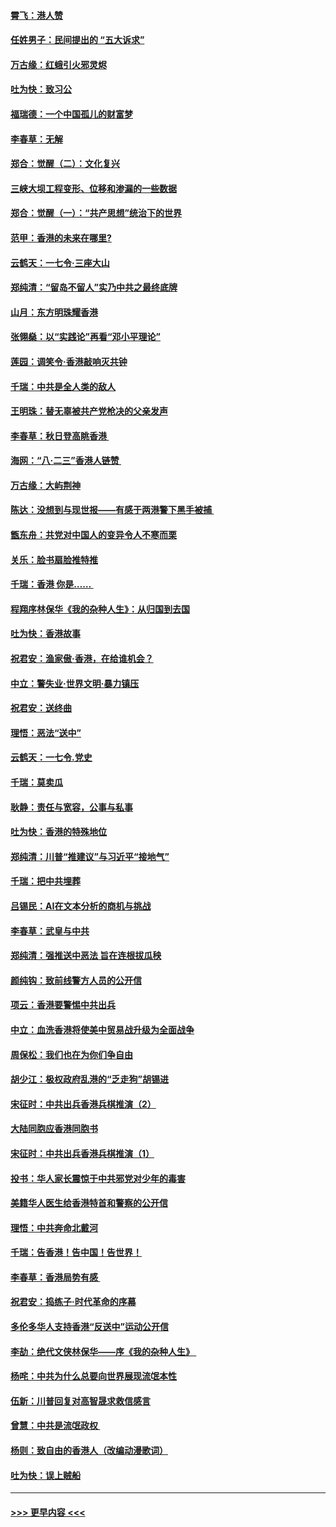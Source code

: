 #### [霄飞：港人赞](../pages/nsc993/n11482957.md?t=08281133) 
#### [任姓男子：民间提出的 “五大诉求”](../pages/nsc993/n11482897.md?t=08281133) 
#### [万古缘：红蛾引火邪灵烬](../pages/nsc993/n11482886.md?t=08281133) 
#### [吐为快：致习公](../pages/nsc993/n11482867.md?t=08281133) 
#### [福瑞德：一个中国孤儿的财富梦](../pages/nsc993/n11482817.md?t=08281133) 
#### [李春草：无解](../pages/nsc993/n11482791.md?t=08281133) 
#### [郑合：觉醒（二）：文化复兴](../pages/nsc993/n11478025.md?t=08281133) 
#### [三峡大坝工程变形、位移和渗漏的一些数据](../pages/nsc993/n11478232.md?t=08281133) 
#### [郑合：觉醒（一）：“共产思想”统治下的世界](../pages/nsc993/n11477663.md?t=08281133) 
#### [范甲：香港的未来在哪里?](../pages/nsc993/n11477249.md?t=08281133) 
#### [云鹤天：一七令·三座大山](../pages/nsc993/n11477192.md?t=08281133) 
#### [郑纯清：“留岛不留人”实乃中共之最终底牌](../pages/nsc993/n11476160.md?t=08281133) 
#### [山月：东方明珠耀香港](../pages/nsc993/n11476077.md?t=08281133) 
#### [张翎燊：以“实践论”再看“邓小平理论”](../pages/nsc993/n11475733.md?t=08281133) 
#### [莲园：调笑令‧香港敲响灭共钟](../pages/nsc993/n11475723.md?t=08281133) 
#### [千瑞：中共是全人类的敌人](../pages/nsc993/n11475329.md?t=08281133) 
#### [王明珠：替无辜被共产党枪决的父亲发声](../pages/nsc993/n11474570.md?t=08281133) 
#### [李春草：秋日登高眺香港 ](../pages/nsc993/n11474491.md?t=08281133) 
#### [海网：“八·二三”香港人链赞 ](../pages/nsc993/n11474538.md?t=08281133) 
#### [万古缘：大屿荆神](../pages/nsc993/n11474401.md?t=08281133) 
#### [陈达：没想到与现世报——有感于两港警下黑手被捕 ](../pages/nsc993/n11472557.md?t=08281133) 
#### [甑东舟：共党对中国人的变异令人不寒而栗](../pages/nsc993/n11472496.md?t=08281133) 
#### [关乐：脸书扇脸推特推](../pages/nsc993/n11472488.md?t=08281133) 
#### [千瑞：香港  你是…… ](../pages/nsc993/n11472459.md?t=08281133) 
#### [程翔序林保华《我的杂种人生》：从归国到去国](../pages/nsc993/n11472369.md?t=08281133) 
#### [吐为快：香港故事](../pages/nsc993/n11471931.md?t=08281133) 
#### [祝君安：渔家傲‧香港，在给谁机会？](../pages/nsc993/n11469718.md?t=08281133) 
#### [中立：警失业‧世界文明‧暴力镇压](../pages/nsc993/n11467566.md?t=08281133) 
#### [祝君安：送终曲](../pages/nsc993/n11467546.md?t=08281133) 
#### [理悟：恶法“送中”](../pages/nsc993/n11467290.md?t=08281133) 
#### [云鹤天：一七令.党史](../pages/nsc993/n11464122.md?t=08281133) 
#### [千瑞：莫卖瓜](../pages/nsc993/n11463014.md?t=08281133) 
#### [耿静：责任与宽容，公事与私事](../pages/nsc993/n11462810.md?t=08281133) 
#### [吐为快：香港的特殊地位](../pages/nsc993/n11462562.md?t=08281133) 
#### [郑纯清：川普“推建议”与习近平“接地气”](../pages/nsc993/n11461683.md?t=08281133) 
#### [千瑞：把中共埋葬](../pages/nsc993/n11461658.md?t=08281133) 
#### [吕锡民：AI在文本分析的商机与挑战](../pages/nsc993/n11460607.md?t=08281133) 
#### [李春草：武皇与中共](../pages/nsc993/n11460589.md?t=08281133) 
#### [郑纯清：强推送中恶法 旨在连根拔瓜秧](../pages/nsc993/n11460526.md?t=08281133) 
#### [颜纯钩：致前线警方人员的公开信](../pages/nsc993/n11459564.md?t=08281133) 
#### [项云：香港要警惕中共出兵](../pages/nsc993/n11459530.md?t=08281133) 
#### [中立：血洗香港将使美中贸易战升级为全面战争](../pages/nsc993/n11459717.md?t=08281133) 
#### [周保松：我们也在为你们争自由](../pages/nsc993/n11459087.md?t=08281133) 
#### [胡少江：极权政府乱港的“乏走狗”胡锡进](../pages/nsc993/n11459051.md?t=08281133) 
#### [宋征时：中共出兵香港兵棋推演（2）](../pages/nsc993/n11458306.md?t=08281133) 
#### [大陆同胞应香港同胞书](../pages/nsc993/n11457241.md?t=08281133) 
#### [宋征时：中共出兵香港兵棋推演（1）](../pages/nsc993/n11455979.md?t=08281133) 
#### [投书：华人家长震惊于中共邪党对少年的毒害](../pages/nsc993/n11454664.md?t=08281133) 
#### [美籍华人医生给香港特首和警察的公开信](../pages/nsc993/n11454599.md?t=08281133) 
#### [理悟：中共奔命北戴河](../pages/nsc993/n11454254.md?t=08281133) 
#### [千瑞：告香港！告中国！告世界！](../pages/nsc993/n11452639.md?t=08281133) 
#### [李春草：香港局势有感 ](../pages/nsc993/n11452364.md?t=08281133) 
#### [祝君安：捣练子‧时代革命的序幕](../pages/nsc993/n11452353.md?t=08281133) 
#### [多伦多华人支持香港“反送中”运动公开信](../pages/nsc993/n11452323.md?t=08281133) 
#### [李劼：绝代文侠林保华——序《我的杂种人生》 ](../pages/nsc993/n11452282.md?t=08281133) 
#### [杨咤：中共为什么总要向世界展现流氓本性](../pages/nsc993/n11448899.md?t=08281133) 
#### [伍新：川普回复对高智晟求救信感言](../pages/nsc993/n11448808.md?t=08281133) 
#### [曾慧：中共是流氓政权 ](../pages/nsc993/n11447277.md?t=08281133) 
#### [杨则：致自由的香港人（改编动漫歌词）](../pages/nsc993/n11447253.md?t=08281133) 
#### [吐为快：误上贼船](../pages/nsc993/n11447241.md?t=08281133) 

----
#### [ >>> 更早内容 <<< ](../indexes/nsc993-earlier.md)
